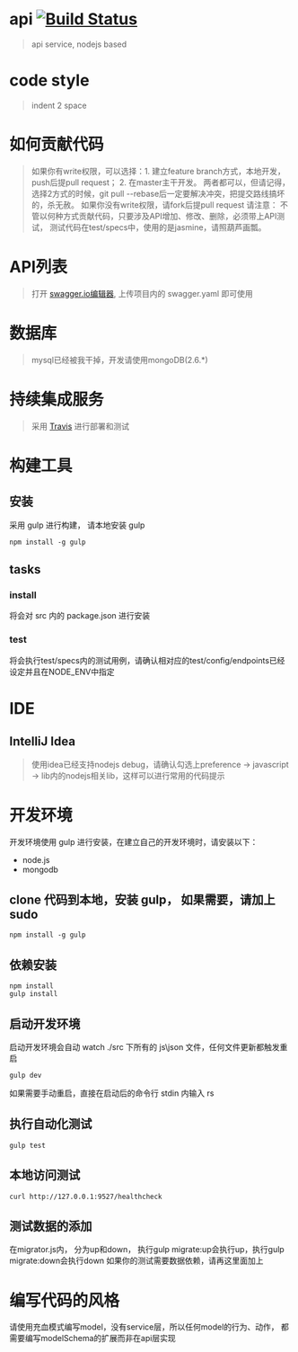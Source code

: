 # api [![Build Status](https://travis-ci.org/yobook/api.svg?branch=master)](https://travis-ci.org/yobook/api)
> api service, nodejs based

# code style
> indent 2 space

# 如何贡献代码
> 如果你有write权限，可以选择：1. 建立feature branch方式，本地开发，push后提pull request； 2. 在master主干开发。
两者都可以，但请记得，选择2方式的时候，git pull --rebase后一定要解决冲突，把提交路线搞坏的，杀无赦。
如果你没有write权限，请fork后提pull request
请注意：
不管以何种方式贡献代码，只要涉及API增加、修改、删除，必须带上API测试， 测试代码在test/specs中，使用的是jasmine，请照葫芦画瓢。

# API列表
> 打开 [swagger.io编辑器](http://editor.swagger.io/#/edit), 上传项目内的 swagger.yaml 即可使用

# 数据库
> mysql已经被我干掉，开发请使用mongoDB(2.6.*)

# 持续集成服务
> 采用 [Travis](http://travis-ci.org) 进行部署和测试

# 构建工具
## 安装
采用 gulp 进行构建， 请本地安装 gulp
```
npm install -g gulp
```
## tasks
### install
将会对 src 内的 package.json 进行安装
### test
将会执行test/specs内的测试用例，请确认相对应的test/config/endpoints已经设定并且在NODE_ENV中指定
# IDE
## IntelliJ Idea
> 使用idea已经支持nodejs debug，请确认勾选上preference -> javascript -> lib内的nodejs相关lib，这样可以进行常用的代码提示

# 开发环境
开发环境使用 gulp 进行安装，在建立自己的开发环境时，请安装以下：
* node.js
* mongodb

## clone 代码到本地，安装 gulp， 如果需要，请加上 sudo
```
npm install -g gulp
```
## 依赖安装
```
npm install
gulp install
```
## 启动开发环境
启动开发环境会自动 watch ./src 下所有的 js\json 文件，任何文件更新都触发重启
```
gulp dev
```
如果需要手动重启，直接在启动后的命令行 stdin 内输入 rs
## 执行自动化测试
```
gulp test
```
## 本地访问测试
```
curl http://127.0.0.1:9527/healthcheck
```
## 测试数据的添加
在migrator.js内， 分为up和down， 执行gulp migrate:up会执行up，执行gulp migrate:down会执行down
如果你的测试需要数据依赖，请再这里面加上

# 编写代码的风格
请使用充血模式编写model，没有service层，所以任何model的行为、动作， 都需要编写modelSchema的扩展而非在api层实现